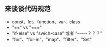 ## 来谈谈代码规范
 - const、let、function、var、class
 - "==" vs "==="
 - "if-else" vs "swich-case" 或者 “-----？？？”
 - "for"、"for-in"、"map"、"filter"、"Set"
